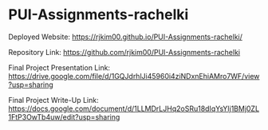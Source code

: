 # PUI-Assignments-rachelki

Deployed Website: https://rjkim00.github.io/PUI-Assignments-rachelki/

Repository Link: https://github.com/rjkim00/PUI-Assignments-rachelki

Final Project Presentation Link: https://drive.google.com/file/d/1GQJdrhlJi45960i4ziNDxnEhiAMro7WF/view?usp=sharing

Final Project Write-Up Link: https://docs.google.com/document/d/1LLMDrLJHq2oSRu18dIqYsYlj1BMj0ZL1FtP3OwTb4uw/edit?usp=sharing
